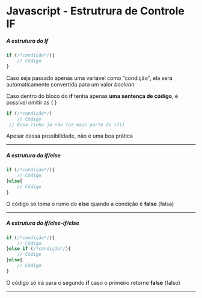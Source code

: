 # Javascript - Estrutrura de Controle IF

##### A estrutura do **If**

```javascript
if (/*condição*/){
    // Código
}
```

Caso seja passado apenas uma variável como "condição", ela será automaticamente convertida para um valor *boolean*

Caso dentro do bloco do **if** tenha apenas **uma sentença de código**, é possível omitir as { }

```javascript
if (/*condição*/)
	// Código
 // Essa linha já não faz mais parte do if()
```

Apesar dessa possibilidade, não é uma boa prática



---

##### A estrutura do **if/else**

```javascript
if (/*condição*/){
    // Código
}else{
    // Código
}
```

O código só toma o rumo do **else** quando a condição é **false** (falsa)



---

##### A estrutura do **if/else-if/else**

```javascript
if (/*condição*/){
    // Código
}else if (/*condição*/){
    // Código
}else{
    // Código
}
```

O código só irá para o segundo **if** caso o primeiro retorne **false** (falso) 



---

